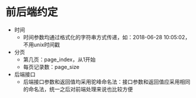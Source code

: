 # 前后端约定

* 时间
    * 时间参数均通过格式化的字符串方式传递，如：2018-06-28 10:05:02，不用unix时间戳
* 分页
    * 第几页：page_index，从1开始
    * 每页记录数：page_size
* 后端接口
    * 后端接口参数和返回值均采用驼峰命名法：接口参数和返回值应采用相同的命名法，统一之后对前端处理来说也比较方便

